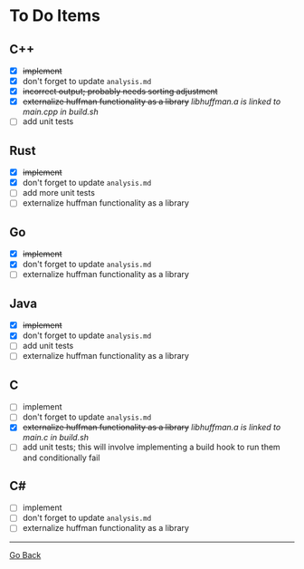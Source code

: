 # To Do Items
## C++
* [x] ~~implement~~
* [x] don't forget to update `analysis.md`
* [x] ~~incorrect output; probably needs sorting adjustment~~
* [x] ~~externalize huffman functionality as a library~~ _libhuffman.a is linked to main.cpp in build.sh_
* [ ] add unit tests

## Rust
* [x] ~~implement~~
* [x] don't forget to update `analysis.md`
* [ ] add more unit tests
* [ ] externalize huffman functionality as a library

## Go
* [x] ~~implement~~
* [x] don't forget to update `analysis.md`
* [ ] externalize huffman functionality as a library

## Java
* [x] ~~implement~~
* [x] don't forget to update `analysis.md`
* [ ] add unit tests
* [ ] externalize huffman functionality as a library

## C
* [ ] implement
* [ ] don't forget to update `analysis.md`
* [x] ~~externalize huffman functionality as a library~~ _libhuffman.a is linked to main.c in build.sh_
* [ ] add unit tests; this will involve implementing a build hook to run them and conditionally fail

## C#
* [ ] implement
* [ ] don't forget to update `analysis.md`
* [ ] externalize huffman functionality as a library

---
[Go Back](..)
